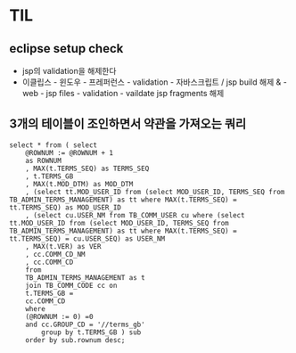 # TIL

## eclipse setup check
- jsp의 validation을 해제한다
- 이클립스 - 윈도우 - 프레퍼런스 - validation - 자바스크립트 / jsp build 해제 & - web - jsp files - validation - vaildate jsp fragments 해제

## 3개의 테이블이 조인하면서 약관을 가져오는 쿼리
```
select * from ( select
    @ROWNUM := @ROWNUM + 1
    as ROWNUM
    , MAX(t.TERMS_SEQ) as TERMS_SEQ
    , t.TERMS_GB
    , MAX(t.MOD_DTM) as MOD_DTM
    , (select tt.MOD_USER_ID from (select MOD_USER_ID, TERMS_SEQ from TB_ADMIN_TERMS_MANAGEMENT) as tt where MAX(t.TERMS_SEQ) = tt.TERMS_SEQ) as MOD_USER_ID
    , (select cu.USER_NM from TB_COMM_USER cu where (select tt.MOD_USER_ID from (select MOD_USER_ID, TERMS_SEQ from TB_ADMIN_TERMS_MANAGEMENT) as tt where MAX(t.TERMS_SEQ) = tt.TERMS_SEQ) = cu.USER_SEQ) as USER_NM
    , MAX(t.VER) as VER
    , cc.COMM_CD_NM
    , cc.COMM_CD
    from
    TB_ADMIN_TERMS_MANAGEMENT as t
    join TB_COMM_CODE cc on
    t.TERMS_GB =
    cc.COMM_CD
    where
    (@ROWNUM := 0) =0
    and cc.GROUP_CD = '//terms_gb'
        group by t.TERMS_GB ) sub
    order by sub.rownum desc;
```
